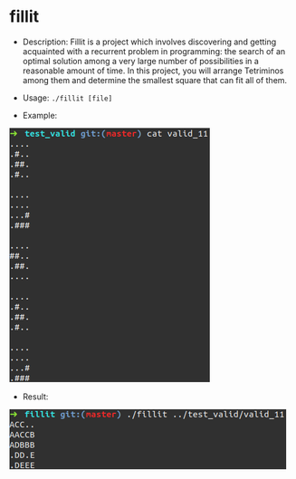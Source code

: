 # fillit
- Description:
Fillit is a project which involves discovering and getting acquainted with a recurrent problem in programming: the search of an optimal solution among a very large number of possibilities in a reasonable amount of time. In this project, you will arrange Tetriminos among them and determine the smallest square that can fit all of them. 

* Usage: `./fillit [file]`

* Example:

![example](example.png)

* Result:

![result](result.png)
